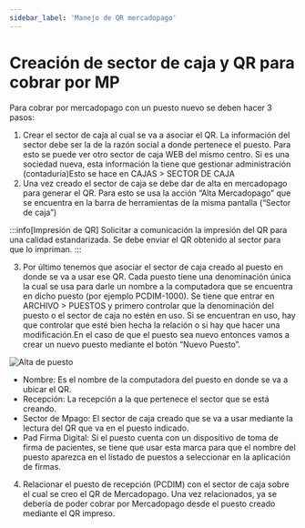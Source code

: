 ```yaml
---
sidebar_label: 'Manejo de QR mercadopago'
---
```


# Creación de sector de caja y QR para cobrar por MP

Para cobrar por mercadopago con un puesto nuevo se deben hacer 3 pasos:

1. Crear el sector de caja al cual se va a asociar el QR. La información del sector debe ser la de la razón social a donde pertenece el puesto. Para esto se puede ver otro sector de caja WEB del mismo centro. Si es una sociedad nueva, esta información la tiene que gestionar administración (contaduría)Esto se hace en CAJAS > SECTOR DE CAJA
2. Una vez creado el sector de caja se debe dar de alta en mercadopago para generar el QR. Para esto se usa la acción “Alta Mercadopago” que se encuentra en la barra de herramientas de la misma pantalla (“Sector de caja”)

:::info[Impresión de QR]
Solicitar a comunicación la impresión del QR para una calidad estandarizada. Se debe enviar el QR obtenido al sector para que lo impriman.
:::

3. Por último tenemos que asociar el sector de caja creado al puesto en donde se va a usar ese QR. Cada puesto tiene una denominación única la cual se usa para darle un nombre a la computadora que se encuentra en dicho puesto (por ejemplo PCDIM-1000). Se tiene que entrar en ARCHIVO > PUESTOS y primero controlar que la denominación del puesto o el sector de caja no estén en uso. Si se encuentran en uso, hay que controlar que esté bien hecha la relación o si hay que hacer una modificación.En el caso de que el puesto sea nuevo entonces vamos a crear un nuevo puesto mediante el botón “Nuevo Puesto”.

<div style={{textAlign: 'center'}}>

![Alta de puesto](/img/puesto-caja.png)

</div>

- Nombre: Es el nombre de la computadora del puesto en donde se va a ubicar el QR.
- Recepción: La recepción a la que pertenece el sector que se está creando.
- Sector de Mpago: El sector de caja creado que se va a usar mediante la lectura del QR que va en el puesto indicado.
- Pad Firma Digital: Si el puesto cuenta con un dispositivo de toma de firma de pacientes, se tiene que usar esta marca para que el nombre del puesto aparezca en el listado de puestos a seleccionar en la aplicación de firmas.
4. Relacionar el puesto de recepción (PCDIM) con el sector de caja sobre el cual se creo el QR de Mercadopago. Una vez relacionados, ya se debería de poder cobrar por Mercadopago desde el puesto creado mediante el QR impreso.
